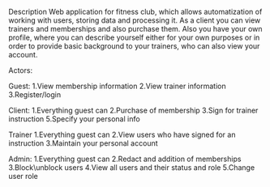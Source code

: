 Description
    Web application for fitness club, which allows automatization of working with users, storing data and processing it.
As a client you can view trainers and memberships and also purchase them. Also you have your own profile,
where you can describe yourself either for your own purposes or in order to provide basic background to your trainers, who
can also view your account.

Actors:

  Guest:
    1.View membership information
    2.View trainer information
    3.Register/login
    
  Client:
    1.Everything guest can
    2.Purchase of membership
    3.Sign for trainer instruction
    5.Specify your personal info
    
  Trainer
    1.Everything guest can
    2.View users who have signed for an instruction
    3.Maintain your personal account
    
  Admin:
    1.Everything guest can
    2.Redact and addition of memberships
    3.Block\unblock users
    4.View all users and their status and role
    5.Change user role
